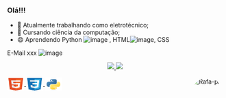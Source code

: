 ### Olá!!!

- 🔭 Atualmente trabalhando como eletrotécnico;
- 🌱 Cursando ciência da computação;
- 😄 Aprendendo Python ![image](https://user-images.githubusercontent.com/45002731/176002407-1b560e4c-1ae3-46b1-8df1-99a4e3497b5c.png)
, HTML![image](https://user-images.githubusercontent.com/45002731/176002482-26cb5971-b144-4486-975c-af8f3efe7b26.png), CSS 

E-Mail xxx ![image](https://user-images.githubusercontent.com/45002731/176002608-b70c6563-6386-41d7-849f-20ac7f21f00d.png)

 <div align="center">
  <a href="https://github.com/LeandroLDA">
  <img height="180em" src="https://github-readme-stats.vercel.app/api?username=LeandroLDA&show_icons=true&theme=dracula&include_all_commits=true&count_private=true"/>
  <img height="180em" src="https://github-readme-stats.vercel.app/api/top-langs/?username=LeandroLDA&layout=compact&langs_count=7&theme=dracula"/>
</div>

<div style="display: inline_block"><br>
  <img align="center" alt="Rafa-HTML" height="30" width="40" src="https://raw.githubusercontent.com/devicons/devicon/master/icons/html5/html5-original.svg">
  <img align="center" alt="Rafa-CSS" height="30" width="40" src="https://raw.githubusercontent.com/devicons/devicon/master/icons/css3/css3-original.svg">
  <img align="center" alt="Rafa-Python" height="30" width="40" src="https://raw.githubusercontent.com/devicons/devicon/master/icons/python/python-original.svg">
   <img align="right" alt="Rafa-pic" height="150" style="border-radius:50px;" 
</div>
